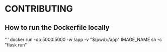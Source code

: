 # CONTRIBUTING

## How to run the Dockerfile locally

'''
docker run -dp 5000:5000 -w /app -v "$(pwd):/app" IMAGE_NAME sh -c "flask run"
